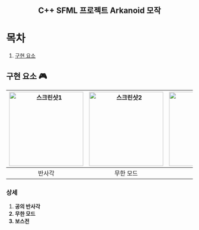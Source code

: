 <div align="center">
<h2> C++ SFML 프로젝트 Arkanoid 모작 </h2>

</div>

# 목차
1. [구현 요소]( 🎮)

      
## 구현 요소 🎮
|<img width = "200" alt="스크린샷1" src="https://github.com/user-attachments/assets/42048a50-c194-41a3-b193-e850c311e0f2"/>|<img width = "200" alt="스크린샷2" src="https://github.com/user-attachments/assets/e81da18d-7d4f-4036-b744-6fb34536c331"/>|<img width = "200" alt="스크린샷3" src="https://github.com/user-attachments/assets/d1abcaf9-90d9-4709-955b-ec24dc1c1c17"/>|<img width = "200" alt="스크린샷4" src="https://github.com/user-attachments/assets/1ebfb02a-2d03-424e-ab08-08629c826224"/>|
|:---:|:---:|:---:|:---:|
|반사각|무한 모드|보스전 1|보스전 2|

### 상세
  <ol type="1">
    <li><b>공의 반사각</li>
    <li><b>무한 모드</li>
    <li><b>보스전</li>
  </ol>
